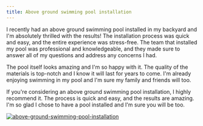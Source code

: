 ```yaml
---
title: Above ground swimming pool installation
---
```


I recently had an above ground swimming pool installed in my backyard and I'm absolutely thrilled with the results! The installation process was quick and easy, and the entire experience was stress-free. The team that installed my pool was professional and knowledgeable, and they made sure to answer all of my questions and address any concerns I had.

The pool itself looks amazing and I'm so happy with it. The quality of the materials is top-notch and I know it will last for years to come. I'm already enjoying swimming in my pool and I'm sure my family and friends will too.

If you're considering an above ground swimming pool installation, I highly recommend it. The process is quick and easy, and the results are amazing. I'm so glad I chose to have a pool installed and I'm sure you will be too.

[![above-ground-swimming-pool-installation](<https://dabuttonfactory.com/button.png?t=CHECK+SERVICE&f=Noto+Sans-Bold&ts=26&tc=fff&hp=45&vp=20&c=11&bgt=unicolored&bgc=4bd42f>)](<https://londonexpertfinder.com/link>)